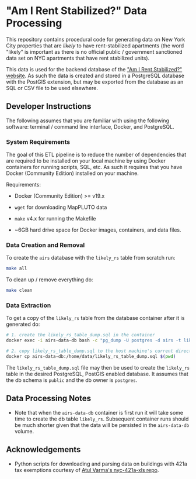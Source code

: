 # "Am I Rent Stabilized?" Data Processing

This repository contains procedural code for generating data on New York City properties that are _likely_ to have rent-stabilized apartments (the word "likely" is important as there is no official public / government sanctioned data set on NYC apartments that have rent stabilized units).

This data is used for the backend database of the ["Am I Rent Stabilized?" website](https://amirentstabilized.com). As such the data is created and stored in a PostgreSQL database with the PostGIS extension, but may be exported from the database as an SQL or CSV file to be used elsewhere.

## Developer Instructions

The following assumes that you are familiar with using the following software: terminal / command line interface, Docker, and PostgreSQL.

### System Requirements

The goal of this ETL pipeline is to reduce the number of dependencies that are required to be installed on your local machine by using Docker containers for running scripts, SQL, etc. As such it requires that you have Docker (Community Edition) installed on your machine.

Requirements:

- Docker (Community Edition) >= v19.x

- `wget` for downloading MapPLUTO data

- `make` v4.x for running the Makefile

- ~6GB hard drive space for Docker images, containers, and data files.

### Data Creation and Removal

To create the `airs` database with the `likely_rs` table from scratch run:

```bash
make all
```

To clean up / remove everything do:

```bash
make clean
```

### Data Extraction

To get a copy of the `likely_rs` table from the database container after it is generated do:

```bash
# 1. create the likely_rs_table_dump.sql in the container
docker exec -i airs-data-db bash -c "pg_dump -U postgres -d airs -t likely_rs > likely_rs_table_dump.sql"

# 2. copy likely_rs_table_dump.sql to the host machine's current directory
docker cp airs-data-db:/home/data/likely_rs_table_dump.sql $(pwd)
```

The `likely_rs_table_dump.sql` file may then be used to create the `likely_rs` table in the desired PostgreSQL, PostGIS enabled database. It assumes that the db schema is `public` and the db owner is `postgres`.

## Data Processing Notes

- Note that when the `airs-data-db` container is first run it will take some time to create the db table `likely_rs`. Subsequent container runs should be much shorter given that the data will be persisted in the `airs-data-db` volume.

## Acknowledgements

- Python scripts for downloading and parsing data on buildings with 421a tax exemptions courtesy of [Atul Varma's nyc-421a-xls repo](https://github.com/toolness/nyc-421a-xls).
